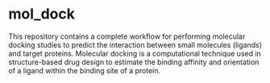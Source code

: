 # mol_dock
This repository contains a complete workflow for performing molecular docking studies to predict the interaction between small molecules (ligands) and target proteins. Molecular docking is a computational technique used in structure-based drug design to estimate the binding affinity and orientation of a ligand within the binding site of a protein.
